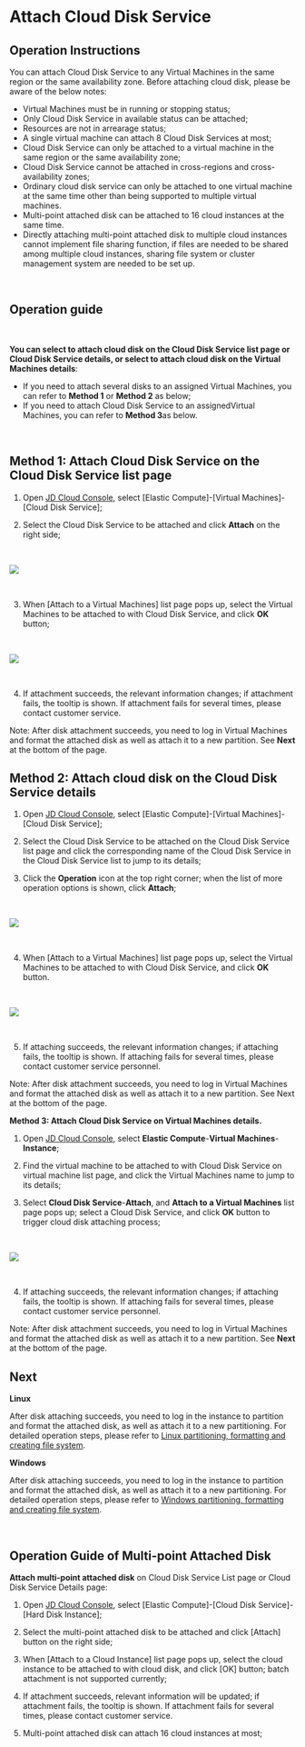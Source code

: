 # Attach Cloud Disk Service

## Operation Instructions

You can attach Cloud Disk Service to any Virtual Machines in the same region or the same availability zone. Before attaching cloud disk, please be aware of the below notes:

- Virtual Machines must be in running or stopping status;
- Only Cloud Disk Service in available status can be attached;
- Resources are not in arrearage status;
- A single virtual machine can attach 8 Cloud Disk Services at most;
- Cloud Disk Service can only be attached to a virtual machine in the same region or the same availability zone;
- Cloud Disk Service cannot be attached in cross-regions and cross-availability zones;
- Ordinary cloud disk service can only be attached to one virtual machine at the same time other than being supported to multiple virtual machines.
- Multi-point attached disk can be attached to 16 cloud instances at the same time.
- Directly attaching multi-point attached disk to multiple cloud instances cannot implement file sharing function, if files are needed to be shared among multiple cloud instances, sharing file system or cluster management system are needed to be set up.



<br>

## Operation guide
<br>

**You can select to attach cloud disk on the Cloud Disk Service list page or Cloud Disk Service details, or select to attach cloud disk on the Virtual Machines details**:

- If you need to attach several disks to an assigned Virtual Machines, you can refer to **Method 1** or **Method 2** as below;
- If you need to attach Cloud Disk Service to an assignedVirtual Machines, you can refer to **Method 3**as below.

<br>

## Method 1: Attach Cloud Disk Service on the Cloud Disk Service list page

1. Open [JD Cloud Console](https://console.jdcloud.com/), select [Elastic Compute]-[Virtual Machines]-[Cloud Disk Service];

2. Select the Cloud Disk Service to be attached and click **Attach** on the right side;


<br>

![](https://github.com/jdcloudcom/cn/blob/edit/image/Elastic-Compute/CloudDisk/cloud-disk/cloud-disk-009.png)

<br>

3. When [Attach to a Virtual Machines] list page pops up, select the Virtual Machines to be attached to with Cloud Disk Service, and click **OK** button;
<br>

![](https://github.com/jdcloudcom/cn/blob/edit/image/Elastic-Compute/CloudDisk/cloud-disk/cloud-disk-010.jpg)

<br>

4. If attachment succeeds, the relevant information changes; if attachment fails, the tooltip is shown. If attachment fails for several times, please contact customer service.

Note: After disk attachment succeeds, you need to log in Virtual Machines and format the attached disk as well as attach it to a new partition. See **Next** at the bottom of the page. 

## Method 2: Attach cloud disk on the Cloud Disk Service details

1. Open [JD Cloud Console](https://console.jdcloud.com/), select [Elastic Compute]-[Virtual Machines]-[Cloud Disk Service];

2. Select the Cloud Disk Service to be attached on the Cloud Disk Service list page and click the corresponding name of the Cloud Disk Service in the Cloud Disk Service list to jump to its details;

3. Click the **Operation** icon at the top right corner; when the list of more operation options is shown, click **Attach**;

<br>

![](https://github.com/jdcloudcom/cn/blob/edit/image/Elastic-Compute/CloudDisk/cloud-disk/cloud-disk-011.jpg)

<br>

4. When [Attach to a Virtual Machines] list page pops up, select the Virtual Machines to be attached to with Cloud Disk Service, and click **OK** button.

<br>

![](https://github.com/jdcloudcom/cn/blob/edit/image/Elastic-Compute/CloudDisk/cloud-disk/cloud-disk-012.jpg)

<br>

5. If attaching succeeds, the relevant information changes; if attaching fails, the tooltip is shown. If attaching fails for several times, please contact customer service personnel.

Note: After disk attachment succeeds, you need to log in Virtual Machines and format the attached disk as well as attach it to a new partition. See Next at the bottom of the page.

**Method 3: Attach Cloud Disk Service on Virtual Machines details.**

1. Open [JD Cloud Console](https://console.jdcloud.com/), select **Elastic Compute**-**Virtual Machines**-**Instance**;

2. Find the virtual machine to be attached to with Cloud Disk Service on virtual machine list page, and click the Virtual Machines name to jump to its details;

3. Select **Cloud Disk Service**-**Attach**, and **Attach to a  Virtual Machines** list page pops up; select a Cloud Disk Service, and click **OK** button to trigger cloud disk attaching process;  

<br>

![](https://github.com/jdcloudcom/cn/blob/edit/image/Elastic-Compute/CloudDisk/cloud-disk/cloud-disk-013.jpg)

<br> 

4. If attaching succeeds, the relevant information changes; if attaching fails, the tooltip is shown. If attaching fails for several times, please contact customer service personnel.

Note: After disk attachment succeeds, you need to log in Virtual Machines and format the attached disk as well as attach it to a new partition. See **Next** at the bottom of the page.

## Next

**Linux**

After disk attaching succeeds, you need to log in the instance to partition and format the attached disk, as well as attach it to a new partitioning. For detailed operation steps, please refer to [Linux partitioning, formatting and creating file system](https://docs.jdcloud.com/en/cloud-disk-service/linux-partition).

**Windows**

After disk attaching succeeds, you need to log in the instance to partition and format the attached disk, as well as attach it to a new partitioning. For detailed operation steps, please refer to [Windows partitioning, formatting and creating file system](https://docs.jdcloud.com/en/cloud-disk-service/windows-partition). 

<br>

## Operation Guide of Multi-point Attached Disk
**Attach multi-point attached disk** on Cloud Disk Service List page or Cloud Disk Service Details page:

1. Open [JD Cloud Console](https://console.jdcloud.com/), select [Elastic Compute]-[Cloud Disk Service]-[Hard Disk Instance];

2. Select the multi-point attached disk to be attached and click [Attach] button on the right side;

3. When [Attach to a Cloud Instance] list page pops up, select the cloud instance to be attached to with cloud disk, and click [OK] button; batch attachment is not supported currently;

4. If attachment succeeds, relevant information will be updated; if attachment fails, the tooltip is shown. If attachment fails for several times, please contact customer service.

5. Multi-point attached disk can attach 16 cloud instances at most;
